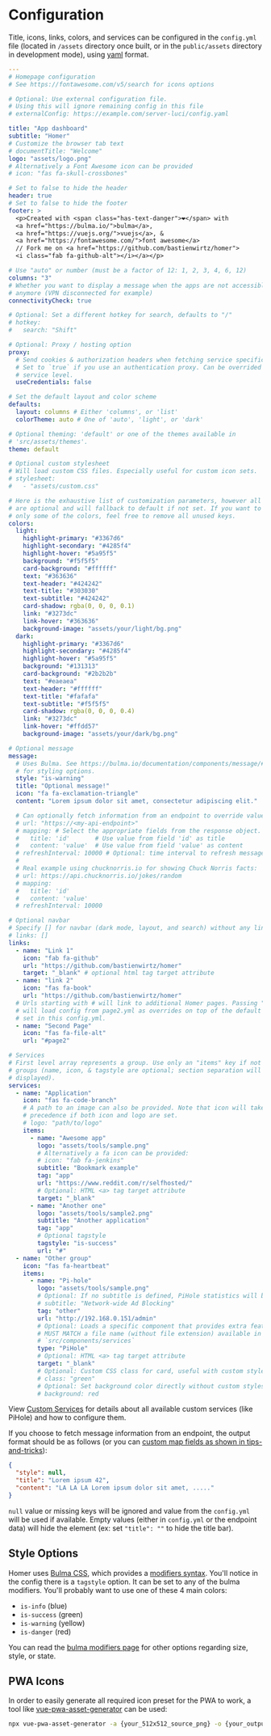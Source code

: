 # Configuration

Title, icons, links, colors, and services can be configured in the `config.yml`
file (located in `/assets` directory once built, or in the `public/assets`
directory in development mode), using [yaml](http://yaml.org/) format.

```yaml
---
# Homepage configuration
# See https://fontawesome.com/v5/search for icons options

# Optional: Use external configuration file.
# Using this will ignore remaining config in this file
# externalConfig: https://example.com/server-luci/config.yaml

title: "App dashboard"
subtitle: "Homer"
# Customize the browser tab text
# documentTitle: "Welcome"
logo: "assets/logo.png"
# Alternatively a Font Awesome icon can be provided
# icon: "fas fa-skull-crossbones"

# Set to false to hide the header
header: true
# Set to false to hide the footer
footer: >
  <p>Created with <span class="has-text-danger">❤️</span> with
  <a href="https://bulma.io/">bulma</a>,
  <a href="https://vuejs.org/">vuejs</a>, &
  <a href="https://fontawesome.com/">font awesome</a>
  // Fork me on <a href="https://github.com/bastienwirtz/homer">
  <i class="fab fa-github-alt"></i></a></p>

# Use "auto" or number (must be a factor of 12: 1, 2, 3, 4, 6, 12)
columns: "3"
# Whether you want to display a message when the apps are not accessible
# anymore (VPN disconnected for example)
connectivityCheck: true

# Optional: Set a different hotkey for search, defaults to "/"
# hotkey:
#   search: "Shift"

# Optional: Proxy / hosting option
proxy:
  # Send cookies & authorization headers when fetching service specific data.
  # Set to `true` if you use an authentication proxy. Can be overrided on
  # service level.
  useCredentials: false

# Set the default layout and color scheme
defaults:
  layout: columns # Either 'columns', or 'list'
  colorTheme: auto # One of 'auto', 'light', or 'dark'

# Optional theming: 'default' or one of the themes available in
# 'src/assets/themes'.
theme: default

# Optional custom stylesheet
# Will load custom CSS files. Especially useful for custom icon sets.
# stylesheet:
#   - "assets/custom.css"

# Here is the exhaustive list of customization parameters, however all values
# are optional and will fallback to default if not set. If you want to change
# only some of the colors, feel free to remove all unused keys.
colors:
  light:
    highlight-primary: "#3367d6"
    highlight-secondary: "#4285f4"
    highlight-hover: "#5a95f5"
    background: "#f5f5f5"
    card-background: "#ffffff"
    text: "#363636"
    text-header: "#424242"
    text-title: "#303030"
    text-subtitle: "#424242"
    card-shadow: rgba(0, 0, 0, 0.1)
    link: "#3273dc"
    link-hover: "#363636"
    background-image: "assets/your/light/bg.png"
  dark:
    highlight-primary: "#3367d6"
    highlight-secondary: "#4285f4"
    highlight-hover: "#5a95f5"
    background: "#131313"
    card-background: "#2b2b2b"
    text: "#eaeaea"
    text-header: "#ffffff"
    text-title: "#fafafa"
    text-subtitle: "#f5f5f5"
    card-shadow: rgba(0, 0, 0, 0.4)
    link: "#3273dc"
    link-hover: "#ffdd57"
    background-image: "assets/your/dark/bg.png"

# Optional message
message:
  # Uses Bulma. See https://bulma.io/documentation/components/message/#colors
  # for styling options.
  style: "is-warning"
  title: "Optional message!"
  icon: "fa fa-exclamation-triangle"
  content: "Lorem ipsum dolor sit amet, consectetur adipiscing elit."

  # Can optionally fetch information from an endpoint to override value below.
  # url: "https://<my-api-endpoint>"
  # mapping: # Select the appropriate fields from the response object.
  #   title: 'id'       # Use value from field 'id' as title
  #   content: 'value'  # Use value from field 'value' as content
  # refreshInterval: 10000 # Optional: time interval to refresh message
  #
  # Real example using chucknorris.io for showing Chuck Norris facts:
  # url: https://api.chucknorris.io/jokes/random
  # mapping:
  #   title: 'id'
  #   content: 'value'
  # refreshInterval: 10000

# Optional navbar
# Specify [] for navbar (dark mode, layout, and search) without any links
# links: [] 
links:
  - name: "Link 1"
    icon: "fab fa-github"
    url: "https://github.com/bastienwirtz/homer"
    target: "_blank" # optional html tag target attribute
  - name: "link 2"
    icon: "fas fa-book"
    url: "https://github.com/bastienwirtz/homer"
  # Urls starting with # will link to additional Homer pages. Passing "#page2"
  # will load config from page2.yml as overrides on top of the default values
  # set in this config.yml.
  - name: "Second Page"
    icon: "fas fa-file-alt"
    url: "#page2"

# Services
# First level array represents a group. Use only an "items" key if not using
# groups (name, icon, & tagstyle are optional; section separation will not be
# displayed).
services:
  - name: "Application"
    icon: "fas fa-code-branch"
    # A path to an image can also be provided. Note that icon will take
    # precedence if both icon and logo are set.
    # logo: "path/to/logo"
    items:
      - name: "Awesome app"
        logo: "assets/tools/sample.png"
        # Alternatively a fa icon can be provided:
        # icon: "fab fa-jenkins"
        subtitle: "Bookmark example"
        tag: "app"
        url: "https://www.reddit.com/r/selfhosted/"
        # Optional: HTML <a> tag target attribute
        target: "_blank"
      - name: "Another one"
        logo: "assets/tools/sample2.png"
        subtitle: "Another application"
        tag: "app"
        # Optional tagstyle
        tagstyle: "is-success"
        url: "#"
  - name: "Other group"
    icon: "fas fa-heartbeat"
    items:
      - name: "Pi-hole"
        logo: "assets/tools/sample.png"
        # Optional: If no subtitle is defined, PiHole statistics will be shown.
        # subtitle: "Network-wide Ad Blocking"
        tag: "other"
        url: "http://192.168.0.151/admin"
        # Optional: Loads a specific component that provides extra features.
        # MUST MATCH a file name (without file extension) available in
        # `src/components/services`
        type: "PiHole" 
        # Optional: HTML <a> tag target attribute
        target: "_blank"
        # Optional: Custom CSS class for card, useful with custom stylesheet
        # class: "green"
        # Optional: Set background color directly without custom stylesheet
        # background: red
```

View [Custom Services](customservices.md) for details about all available custom
services (like PiHole) and how to configure them.

If you choose to fetch message information from an endpoint, the output format
should be as follows (or you can
[custom map fields as shown in tips-and-tricks](./tips-and-tricks.md#mapping-fields)):

```json
{
  "style": null,
  "title": "Lorem ipsum 42",
  "content": "LA LA LA Lorem ipsum dolor sit amet, ....."
}
```

`null` value or missing keys will be ignored and value from the `config.yml`
will be used if available. Empty values (either in `config.yml` or the endpoint
data) will hide the element (ex: set `"title": ""` to hide the title bar).

## Style Options

Homer uses [Bulma CSS](https://bulma.io/), which provides a
[modifiers syntax](https://bulma.io/documentation/modifiers/syntax/). You'll
notice in the config there is a `tagstyle` option. It can be set to any of the
bulma modifiers. You'll probably want to use one of these 4 main colors:

- `is-info` (blue)
- `is-success` (green)
- `is-warning` (yellow)
- `is-danger` (red)

You can read the [bulma modifiers page](https://bulma.io/documentation/modifiers/syntax/)
for other options regarding size, style, or state.

## PWA Icons

In order to easily generate all required icon preset for the PWA to work, a tool
like [vue-pwa-asset-generator](https://www.npmjs.com/package/vue-pwa-asset-generator)
can be used:

```bash
npx vue-pwa-asset-generator -a {your_512x512_source_png} -o {your_output_folder}
```
